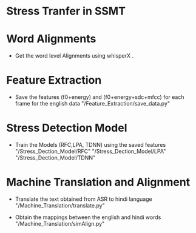 # Stress Tranfer in SSMT

# Word Alignments
- Get the word level Alignments using whisperX .

# Feature Extraction 
- Save the features (f0+energy) and (f0+energy+sdc+mfcc) for each frame for the english data 
"/Feature_Extraction/save_data.py"

# Stress Detection Model
- Train the Models (RFC,LPA, TDNN) using the saved features 
"/Stress_Dection_Model/RFC"
"/Stress_Dection_Model/LPA"
"/Stress_Dection_Model/TDNN"

# Machine Translation and Alignment
- Translate the text obtained from ASR to hindi language  
"/Machine_Translation/translate.py"

- Obtain the mappings between the english and hindi words
"/Machine_Translation/simAlign.py"
